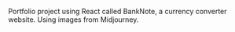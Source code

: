 Portfolio project using React called BankNote, a currency converter website. Using images from Midjourney.
